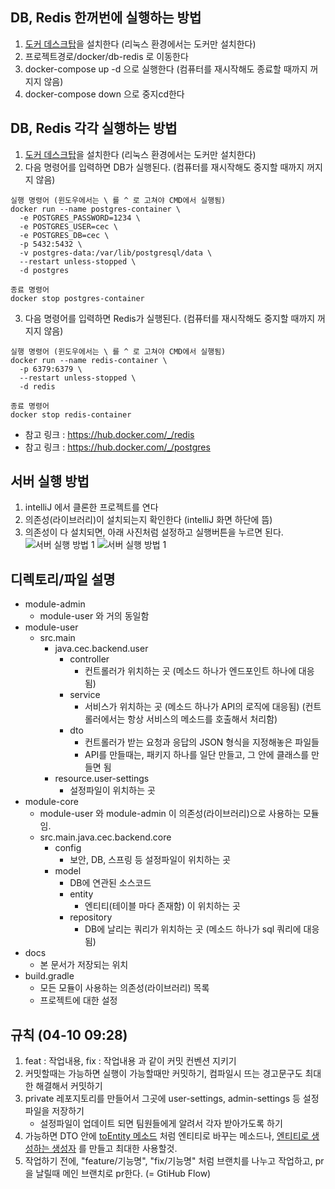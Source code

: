## DB, Redis 한꺼번에 실행하는 방법
1. [도커 데스크탑](https://www.docker.com/products/docker-desktop/)을 설치한다 (리눅스 환경에서는 도커만 설치한다)
2. 프로젝트경로/docker/db-redis 로 이동한다
3. docker-compose up -d 으로 실행한다 (컴퓨터를 재시작해도 종료할 때까지 꺼지지 않음)
4. docker-compose down 으로 중지cd한다

## DB, Redis 각각 실행하는 방법
1. [도커 데스크탑](https://www.docker.com/products/docker-desktop/)을 설치한다 (리눅스 환경에서는 도커만 설치한다)
2. 다음 명령어를 입력하면 DB가 실행된다. (컴퓨터를 재시작해도 중지할 때까지 꺼지지 않음)
```  
실행 명령어 (윈도우에서는 \ 를 ^ 로 고쳐야 CMD에서 실행됨)
docker run --name postgres-container \
  -e POSTGRES_PASSWORD=1234 \
  -e POSTGRES_USER=cec \
  -e POSTGRES_DB=cec \
  -p 5432:5432 \
  -v postgres-data:/var/lib/postgresql/data \
  --restart unless-stopped \
  -d postgres

종료 명령어
docker stop postgres-container
```
3. 다음 명령어를 입력하면 Redis가 실행된다. (컴퓨터를 재시작해도 중지할 때까지 꺼지지 않음)
```  
실행 명령어 (윈도우에서는 \ 를 ^ 로 고쳐야 CMD에서 실행됨)
docker run --name redis-container \
  -p 6379:6379 \
  --restart unless-stopped \
  -d redis
  
종료 명령어
docker stop redis-container
```
- 참고 링크 : https://hub.docker.com/_/redis
- 참고 링크 : https://hub.docker.com/_/postgres

## 서버 실행 방법
1. intelliJ 에서 클론한 프로젝트를 연다
2. 의존성(라이브러리)이 설치되는지 확인한다 (intelliJ 화면 하단에 뜸)
3. 의존성이 다 설치되면, 아래 사진처럼 설정하고 실행버튼을 누르면 된다.
   ![서버 실행 방법 1](server-exec-1.png)
   ![서버 실행 방법 1](server-exec-2.png)

## 디렉토리/파일 설명
- module-admin
    - module-user 와 거의 동일함
- module-user
    - src.main
        - java.cec.backend.user
            - controller
                - 컨트롤러가 위치하는 곳 (메소드 하나가 엔드포인트 하나에 대응됨)
            - service
                - 서비스가 위치하는 곳 (메소드 하나가 API의 로직에 대응됨) (컨트롤러에서는 항상 서비스의 메소드를 호출해서 처리함)
            - dto
                - 컨트롤러가 받는 요청과 응답의 JSON 형식을 지정해놓은 파일들
                - API를 만들때는, 패키지 하나를 일단 만들고, 그 안에 클래스를 만들면 됨
        - resource.user-settings
            - 설정파일이 위치하는 곳
- module-core
    - module-user 와 module-admin 이 의존성(라이브러리)으로 사용하는 모듈임.
    - src.main.java.cec.backend.core
        - config
            - 보안, DB, 스프링 등 설정파일이 위치하는 곳
        - model
            - DB에 연관된 소스코드
            - entity
                - 엔티티(테이블 마다 존재함) 이 위치하는 곳
            - repository
                - DB에 날리는 쿼리가 위치하는 곳 (메소드 하나가 sql 쿼리에 대응됨)
- docs
    - 본 문서가 저장되는 위치
- build.gradle
    - 모든 모듈이 사용하는 의존성(라이브러리) 목록
    - 프로젝트에 대한 설정

## 규칙 (04-10 09:28)
1. feat : 작업내용, fix : 작업내용 과 같이 커밋 컨벤션 지키기
2. 커밋할때는 가능하면 실행이 가능할때만 커밋하기, 컴파일시 뜨는 경고문구도 최대한 해결해서 커밋하기
3. private 레포지토리를 만들어서 그곳에 user-settings, admin-settings 등 설정파일을 저장하기
    - 설정파일이 업데이트 되면 팀원들에게 알려서 각자 받아가도록 하기
4. 가능하면 DTO 안에 [toEntity 메소드](../module-user/src/main/java/cec/backend/user/dto/test/CreateTestRequest.java) 처럼 엔티티로 바꾸는 메소드나, [엔티티로 생성하는 생성자](../module-user/src/main/java/cec/backend/user/dto/test/TestResponse.java) 를 만들고 최대한 사용할것.
5. 작업하기 전에, "feature/기능명", "fix/기능명" 처럼 브랜치를 나누고 작업하고, pr을 날릴때 메인 브랜치로 pr한다. (= GtiHub Flow)